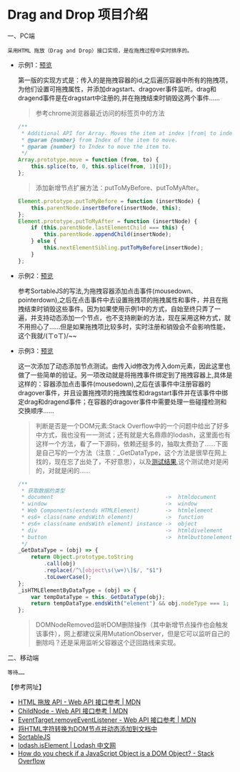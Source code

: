 # Drag and Drop 项目介绍  
一、PC端  

    采用HTML 拖放（Drag and Drop）接口实现，是在拖拽过程中实时排序的。
    
* 示例1：[预览](https://xiaodu114.github.io/html-js-css/js-demo/Drag-and-Drop/index1.html)  

    第一版的实现方式是：传入的是拖拽容器的id,之后遍历容器中所有的拖拽项，为他们设置可拖拽属性，并添加dragstart、dragover事件监听。drag和dragend事件是在dragstart中注册的,并在拖拽结束时销毁这两个事件……

    >参考chrome浏览器最近访问的标签页中的方法
    ```javascript
    /**
     * Additional API for Array. Moves the item at index |from| to index |to|.
     * @param {number} from Index of the item to move.
     * @param {number} to Index to move the item to.
     */
    Array.prototype.move = function (from, to) {
        this.splice(to, 0, this.splice(from, 1)[0]);
    };
    ```
    >添加新增节点扩展方法：putToMyBefore、putToMyAfter。
    ```javascript
    Element.prototype.putToMyBefore = function (insertNode) {
        this.parentNode.insertBefore(insertNode, this);
    };
    Element.prototype.putToMyAfter = function (insertNode) {
        if (this.parentNode.lastElementChild === this) {
            this.parentNode.appendChild(insertNode);
        } else {
            this.nextElementSibling.putToMyBefore(insertNode);
        }
    };
    ```
* 示例2：[预览](https://xiaodu114.github.io/html-js-css/js-demo/Drag-and-Drop/index2.html)  

    参考SortableJS的写法,为拖拽容器添加点击事件(mousedown、pointerdown),之后在点击事件中去设置拖拽项的拖拽属性和事件，并且在拖拽结束时销毁这些事件。因为如果使用示例1中的方式，自始至终只弄了一遍，并支持动态添加一个节点，也不支持刷新的方法，现在采用这种方式，就不用担心了……但是如果拖拽项比较多时，实时注册和销毁会不会影响性能，这个我就/(ㄒoㄒ)/~~

* 示例3：[预览](https://xiaodu114.github.io/html-js-css/js-demo/Drag-and-Drop/index3.html)  

    这一次添加了动态添加节点测试。由传入id修改为传入dom元素，因此这里也做了一些简单的验证。另一项改动就是将拖拽事件绑定到了拖拽容器上,具体是这样的：容器添加点击事件(mousedown),之后在该事件中注册容器的dragover事件，并且设置拖拽项的拖拽属性和dragstart事件并在该事件中绑定drag和dragend事件；在容器的dragover事件中需要处理一些碰撞检测和交换顺序……

    >判断是否是一个DOM元素:Stack Overflow中的一个问题中给出了好多中方式，我也没有一一测试；还有就是大名鼎鼎的lodash，这里面也有这样一个方法，看了一下源码，依赖还挺多的，抽取太费劲了……下面是自己写的一个方法（注意：_GetDataType，这个方法是很早在网上找的，现在忘了出处了，不好意思），以及[测试结果](https://xiaodu114.github.io/html-js-css/js-demo/Drag-and-Drop/tag001.html),这个测试绝对是闲的，对就是闲的……
    ```javascript
    /**
     * 获取数据的类型
     * document                                   ->  htmldocument
     * window                                     ->  window
     * Web Components(extends HTMLElement)        ->  htmlelement
     * es6+ class(name endsWith element)          ->  function
     * es6+ class(name endsWith element) instance ->  object 
     * div                                        ->  htmldivelement
     * button                                     ->  htmlbuttonelement
     */
    _GetDataType = (obj) => {
        return Object.prototype.toString
            .call(obj)
            .replace(/^\[object\s(\w+)\]$/, "$1")
            .toLowerCase();
    };
    _isHTMLElementByDataType = (obj) => {
        var tempDataType = this._GetDataType(obj);
        return tempDataType.endsWith("element") && obj.nodeType === 1;
    };
    ```
    >DOMNodeRemoved监听DOM删除操作（其中新增节点操作也会触发该事件），网上都建议采用MutationObserver，但是它可以监听自己的删除吗？还是采用监听父容器这个迂回路线来实现。

二、移动端  

    等待……

【参考网址】  
* [HTML 拖放 API - Web API 接口参考 | MDN](https://developer.mozilla.org/zh-CN/docs/Web/API/HTML_Drag_and_Drop_API)  
* [ChildNode - Web API 接口参考 | MDN](https://developer.mozilla.org/zh-CN/docs/Web/API/ChildNode)
* [EventTarget.removeEventListener - Web API 接口参考 | MDN](https://developer.mozilla.org/zh-CN/docs/Web/API/EventTarget/removeEventListener)
* [将HTML字符转换为DOM节点并动态添加到文档中](https://juejin.im/post/5b784074518825430e570a7f)
* [SortableJS](https://github.com/SortableJS/Sortable)
* [lodash.isElement | Lodash 中文网](https://www.lodashjs.com/docs/lodash.isElement)
* [How do you check if a JavaScript Object is a DOM Object? - Stack Overflow](https://stackoverflow.com/questions/384286/how-do-you-check-if-a-javascript-object-is-a-dom-object)